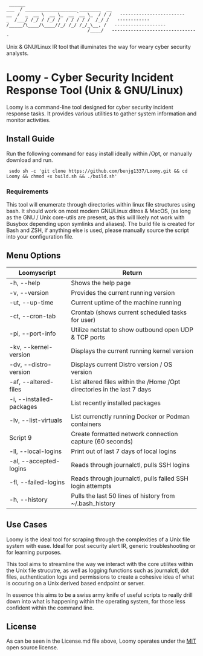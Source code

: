```
 ______                                 
___  / ___________________ ________  __
__  /  _  __ \  __ \_  __ `__ \_  / / /   ------------------------
_  /___/ /_/ / /_/ /  / / / / /  /_/ /   ------------
/_____/\____/\____//_/ /_/ /_/_\__, /   -------------------
                              /____/   --------------------------------
```
Unix & GNU/Linux IR tool that illuminates the way for weary cyber security analysts. 

# Loomy - Cyber Security Incident Response Tool (Unix & GNU/Linux)

Loomy is a command-line tool designed for cyber security incident response tasks. It provides various utilities to gather system information and monitor activities.

## Install Guide
Run the following command for easy install ideally within /Opt, or manually download and run.

``` sudo sh -c 'git clone https://github.com/benjg1337/Loomy.git && cd Loomy && chmod +x build.sh && ./build.sh'```

### Requirements
This tool will enumerate through directories within linux file structures using bash. It should work on most modern GNU/Linux ditros & MacOS, (as long as the GNU / Unix core-utils are present, as this will likely not work with Busybox depending upon symlinks and aliases). The build file is created for Bash and ZSH, if anything else is used, please manually source the script into your configuration file. 

## Menu Options
| Loomyscript              | Return       |
| -------------------------| ------------- |
| -h, --help                | Shows the help page |
| -v, --version             | Provides the current running version |
| -ut, --up-time           | Current uptime of the machine running |
| -ct, --cron-tab          | Crontab (shows current scheduled tasks for user) |
| -pi, --port-info         | Utilize netstat to show outbound open UDP & TCP ports |
| -kv, --kernel-version    | Displays the current running kernel version |
| -dv, --distro-version    | Displays current Distro version / OS version |
| -af, --altered-files     | List altered files within the /Home /Opt directories in the last 7 days|
| -i, --installed-packages | List recently installed packages |
| -lv, --list-virtuals     | List currenctly running Docker or Podman containers |
| Script 9                 | Create formatted network connection capture (60 seconds) |
| -ll, --local-logins      | Print out of last 7 days of local logins |
| -al, --accepted-logins   | Reads through journalctl, pulls SSH logins |
| -fl, --failed-logins     | Reads through journalctl, pulls failed SSH login attempts |
| -h, --history            | Pulls the last 50 lines of history from ~/.bash_history |

## Use Cases

Loomy is the ideal tool for scraping through the complexities of a Unix file system with ease. Ideal for post security alert IR, generic troubleshooting or for learning purposes. 

This tool aims to streamline the way we interact with the core utilites within the Unix file strucutre, as well as logging functions such as journalctl, dot files, authentication logs and permissions to create a cohesive idea of what is occuring on a Unix derived based endpoint or server.

In essence this aims to be a swiss army knife of useful scripts to really drill down into what is happening within the operating system, for those less confident within the command line. 

## License 

As can be seen in the License.md file above, Loomy operates under the [MIT](https://opensource.org/license/mit) open source license. 
